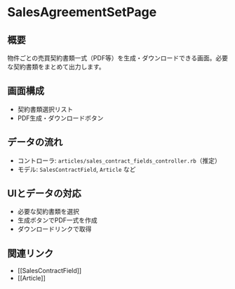 # SalesAgreementSetPage

## 概要
物件ごとの売買契約書類一式（PDF等）を生成・ダウンロードできる画面。必要な契約書類をまとめて出力します。

## 画面構成
- 契約書類選択リスト
- PDF生成・ダウンロードボタン

## データの流れ
- コントローラ: `articles/sales_contract_fields_controller.rb`（推定）
- モデル: `SalesContractField`, `Article` など

## UIとデータの対応
- 必要な契約書類を選択
- 生成ボタンでPDF一式を作成
- ダウンロードリンクで取得

## 関連リンク
- [[SalesContractField]]
- [[Article]] 